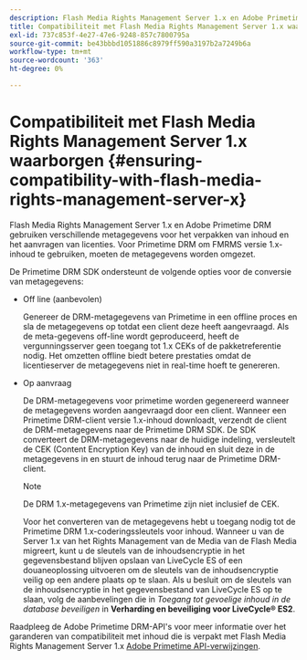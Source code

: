 ```yaml
---
description: Flash Media Rights Management Server 1.x en Adobe Primetime DRM gebruiken verschillende metagegevens voor het verpakken van inhoud en het aanvragen van licenties. Voor Primetime DRM om FMRMS versie 1.x-inhoud te gebruiken, moeten de metagegevens worden omgezet.
title: Compatibiliteit met Flash Media Rights Management Server 1.x waarborgen
exl-id: 737c853f-4e27-47e6-9248-857c7800795a
source-git-commit: be43bbbd1051886c8979ff590a3197b2a7249b6a
workflow-type: tm+mt
source-wordcount: '363'
ht-degree: 0%

---
```


# Compatibiliteit met Flash Media Rights Management Server 1.x waarborgen {#ensuring-compatibility-with-flash-media-rights-management-server-x}

Flash Media Rights Management Server 1.x en Adobe Primetime DRM gebruiken verschillende metagegevens voor het verpakken van inhoud en het aanvragen van licenties. Voor Primetime DRM om FMRMS versie 1.x-inhoud te gebruiken, moeten de metagegevens worden omgezet.

De Primetime DRM SDK ondersteunt de volgende opties voor de conversie van metagegevens:

* Off line (aanbevolen)

   Genereer de DRM-metagegevens van Primetime in een offline proces en sla de metagegevens op totdat een client deze heeft aangevraagd. Als de meta-gegevens off-line wordt geproduceerd, heeft de vergunningsserver geen toegang tot 1.x CEKs of de pakketreferentie nodig. Het omzetten offline biedt betere prestaties omdat de licentieserver de metagegevens niet in real-time hoeft te genereren.
* Op aanvraag

   De DRM-metagegevens voor primetime worden gegenereerd wanneer de metagegevens worden aangevraagd door een client. Wanneer een Primetime DRM-client versie 1.x-inhoud downloadt, verzendt de client de DRM-metagegevens naar de Primetime DRM SDK. De SDK converteert de DRM-metagegevens naar de huidige indeling, versleutelt de CEK (Content Encryption Key) van de inhoud en sluit deze in de metagegevens in en stuurt de inhoud terug naar de Primetime DRM-client.

   >[!NOTE]
   >
   >De DRM 1.x-metagegevens van Primetime zijn niet inclusief de CEK.

   Voor het converteren van de metagegevens hebt u toegang nodig tot de Primetime DRM 1.x-coderingssleutels voor inhoud. Wanneer u van de Server 1.x van het Rights Management van de Media van de Flash Media migreert, kunt u de sleutels van de inhoudsencryptie in het gegevensbestand blijven opslaan van LiveCycle ES of een douaneoplossing uitvoeren om de sleutels van de inhoudsencryptie veilig op een andere plaats op te slaan. Als u besluit om de sleutels van de inhoudsencryptie in het gegevensbestand van LiveCycle ES op te slaan, volg de aanbevelingen die in *Toegang tot gevoelige inhoud in de database beveiligen* in **Verharding en beveiliging voor LiveCycle® ES2**.

Raadpleeg de Adobe Primetime DRM-API&#39;s voor meer informatie over het garanderen van compatibiliteit met inhoud die is verpakt met Flash Media Rights Management Server 1.x [Adobe Primetime API-verwijzingen](https://help.adobe.com/en_US/primetime/api/index.html#api-Adobe_Primetime_API_References).

